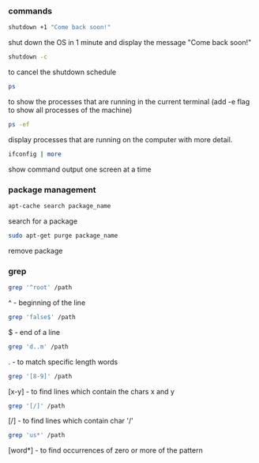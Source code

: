 

### commands

```sh
shutdown +1 "Come back soon!" 
```
shut down the OS in 1 minute and display the message "Come back soon!"

```sh
shutdown -c
```
to cancel the shutdown schedule

```sh
ps
```
to show the processes that are running in the current terminal (add -e flag to show all 
processes of the machine)

```sh
ps -ef
```
display processes that are running on the computer with more detail.

```sh
ifconfig | more 
```
show command output one screen at a time


### package management

```sh
apt-cache search package_name
```
search for a package

```sh
sudo apt-get purge package_name
```
remove package


### grep

```sh
grep '^root' /path
```
^ - beginning of the line

```sh
grep 'false$' /path
```
$ - end of a line

```sh
grep 'd..m' /path
```
. - to match specific length words

```sh
grep '[8-9]' /path
```
[x-y] - to find lines which contain the chars x and y

```sh
grep '[/]' /path
```
[/]  - to find lines which contain char '/'

```sh
grep 'us*' /path
```
[word*] - to find occurrences of zero or more of the pattern




